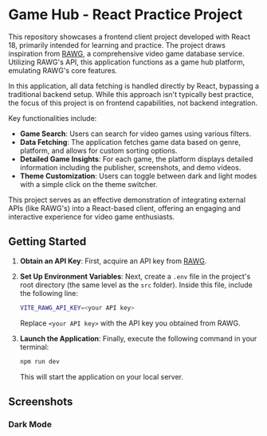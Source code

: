 # Game Hub - React Practice Project

This repository showcases a frontend client project developed with React 18, primarily intended for learning and practice. The project draws inspiration from [RAWG](https://rawg.io/apidocs), a comprehensive video game database service. Utilizing RAWG's API, this application functions as a game hub platform, emulating RAWG's core features.

In this application, all data fetching is handled directly by React, bypassing a traditional backend setup. While this approach isn't typically best practice, the focus of this project is on frontend capabilities, not backend integration.

Key functionalities include:

- **Game Search**: Users can search for video games using various filters.
- **Data Fetching**: The application fetches game data based on genre, platform, and allows for custom sorting options.
- **Detailed Game Insights**: For each game, the platform displays detailed information including the publisher, screenshots, and demo videos.
- **Theme Customization**: Users can toggle between dark and light modes with a simple click on the theme switcher.

This project serves as an effective demonstration of integrating external APIs (like RAWG's) into a React-based client, offering an engaging and interactive experience for video game enthusiasts.

## Getting Started

1. **Obtain an API Key**: First, acquire an API key from [RAWG](https://rawg.io/apidocs).

2. **Set Up Environment Variables**: Next, create a `.env` file in the project's root directory (the same level as the `src` folder). Inside this file, include the following line:

   ```bash
   VITE_RAWG_API_KEY=<your API key>
   ```

   Replace `<your API key>` with the API key you obtained from RAWG.

3. **Launch the Application**: Finally, execute the following command in your terminal:

   ```bash
   npm run dev
   ```

   This will start the application on your local server.

## Screenshots

### Dark Mode

![]()